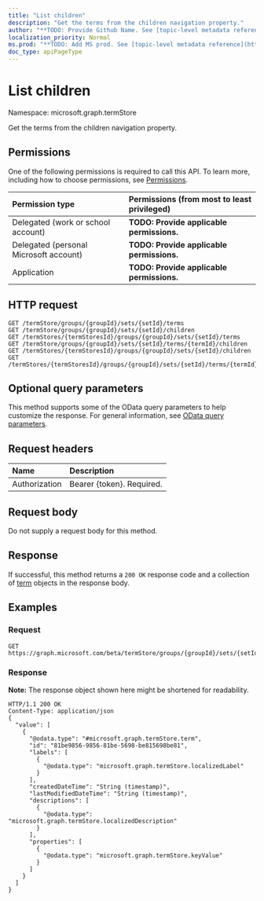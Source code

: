 ```yaml
---
title: "List children"
description: "Get the terms from the children navigation property."
author: "**TODO: Provide Github Name. See [topic-level metadata reference](https://msgo.azurewebsites.net/add/document/guidelines/metadata.html#topic-level-metadata)**"
localization_priority: Normal
ms.prod: "**TODO: Add MS prod. See [topic-level metadata reference](https://msgo.azurewebsites.net/add/document/guidelines/metadata.html#topic-level-metadata)**"
doc_type: apiPageType
---
```


# List children
Namespace: microsoft.graph.termStore

Get the terms from the children navigation property.

## Permissions
One of the following permissions is required to call this API. To learn more, including how to choose permissions, see [Permissions](/concepts/permissions-reference.md).

|Permission type|Permissions (from most to least privileged)|
|:---|:---|
|Delegated (work or school account)|**TODO: Provide applicable permissions.**|
|Delegated (personal Microsoft account)|**TODO: Provide applicable permissions.**|
|Application|**TODO: Provide applicable permissions.**|

## HTTP request

<!-- {
  "blockType": "ignored"
}
-->
``` http
GET /termStore/groups/{groupId}/sets/{setId}/terms
GET /termStore/groups/{groupId}/sets/{setId}/children
GET /termStores/{termStoresId}/groups/{groupId}/sets/{setId}/terms
GET /termStore/groups/{groupId}/sets/{setId}/terms/{termId}/children
GET /termStores/{termStoresId}/groups/{groupId}/sets/{setId}/children
GET /termStores/{termStoresId}/groups/{groupId}/sets/{setId}/terms/{termId}/children
```

## Optional query parameters
This method supports some of the OData query parameters to help customize the response. For general information, see [OData query parameters](/graph/query-parameters).

## Request headers
|Name|Description|
|:---|:---|
|Authorization|Bearer {token}. Required.|

## Request body
Do not supply a request body for this method.

## Response

If successful, this method returns a `200 OK` response code and a collection of [term](../resources/term.md) objects in the response body.

## Examples

### Request
<!-- {
  "blockType": "request",
  "name": "get_term"
}
-->
``` http
GET https://graph.microsoft.com/beta/termStore/groups/{groupId}/sets/{setId}/terms
```


### Response
**Note:** The response object shown here might be shortened for readability.
<!-- {
  "blockType": "response",
  "truncated": true,
  "@odata.type": "collection(microsoft.graph.termstore.term)"
}
-->
``` http
HTTP/1.1 200 OK
Content-Type: application/json
{
  "value": [
    {
      "@odata.type": "#microsoft.graph.termStore.term",
      "id": "81be9856-9856-81be-5698-be815698be81",
      "labels": [
        {
          "@odata.type": "microsoft.graph.termStore.localizedLabel"
        }
      ],
      "createdDateTime": "String (timestamp)",
      "lastModifiedDateTime": "String (timestamp)",
      "descriptions": [
        {
          "@odata.type": "microsoft.graph.termStore.localizedDescription"
        }
      ],
      "properties": [
        {
          "@odata.type": "microsoft.graph.termStore.keyValue"
        }
      ]
    }
  ]
}
```

